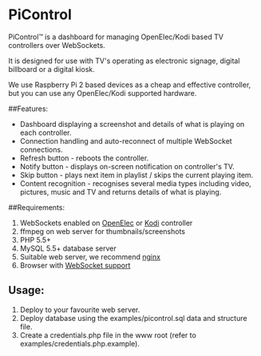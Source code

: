 # PiControl
PiControl™ is a dashboard for managing OpenElec/Kodi based TV controllers over WebSockets.

It is designed for use with TV's operating as electronic signage, digital billboard or a digital kiosk.

We use Raspberry Pi 2 based devices as a cheap and effective controller, but you can use any OpenElec/Kodi supported hardware.

##Features:
* Dashboard displaying a screenshot and details of what is playing on each controller.
* Connection handling and auto-reconnect of multiple WebSocket connections.
* Refresh button - reboots the controller.
* Notify button - displays on-screen notification on controller's TV.
* Skip button - plays next item in playlist / skips the current playing item.
* Content recognition - recognises several media types including video, pictures, music and TV and returns details of what is playing.

##Requirements:
1. WebSockets enabled on [OpenElec](http://openelec.tv/) or [Kodi](http://kodi.tv/) controller
2. ffmpeg on web server for thumbnails/screenshots
3. PHP 5.5+
4. MySQL 5.5+ database server
5. Suitable web server, we recommend [nginx](http://nginx.org/en/)
6. Browser with [WebSocket support](http://caniuse.com/#feat=websockets)

## Usage:
1. Deploy to your favourite web server.
2. Deploy database using the examples/picontrol.sql data and structure file.
3. Create a credentials.php file in the www root (refer to examples/credentials.php.example).
